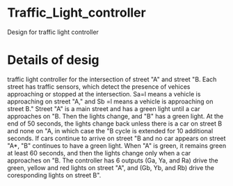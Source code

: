 # Traffic_Light_controller
Design for traffic light controller
# Details of desig
traffic light controller for the intersection of street "A" and street "B. Each
street has traffic sensors, which detect the presence of vehices approaching or
stopped at the intersection. Sa=l means a vehicle is approaching on street "A,"
and Sb =l means a vehicle is approaching on street B." Street "A" is a main street
and has a green light until a car approaches on "B. Then the lights change, and "B"
has a green light. At the end of 50 seconds, the lights change back unless there is a
car on street B and none on "A, in which case the "B cycle is extended for 10
additional seconds. If cars continue to arrive on street "B and no car appears on
street "A*, "B" continues to have a green light. When "A" is green, it remains green at
least 60 seconds, and then the lights change only when a car approaches on "B.
The controller has 6 outputs (Ga, Ya, and Ra) drive the green, yellow and red lights on
street "A", and (Gb, Yb, and Rb) drive the coresponding lights on street B".
